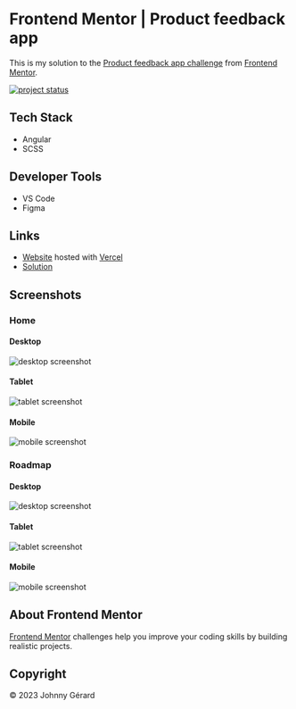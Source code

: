 # Frontend Mentor | Product feedback app
This is my solution to the [Product feedback app challenge](https://www.frontendmentor.io/challenges/product-feedback-app-wbvUYqjR6) from [Frontend Mentor](https://www.frontendmentor.io/).

[![project status](https://img.shields.io/badge/status-solution%20published-success?style=for-the-badge)](https://www.frontendmentor.io/solutions/product-feedback-app-jY52dW4757)

## Tech Stack
 - Angular
 - SCSS

## Developer Tools
 - VS Code
 - Figma

## Links
 - [Website](https://fem-product-feedback-app-jgerard.vercel.app) hosted with [Vercel](https://vercel.com/)
 - [Solution](https://www.frontendmentor.io/solutions/product-feedback-app-jY52dW4757)

## Screenshots
### Home
#### Desktop
![desktop screenshot](screenshots/home-desktop.webp)
#### Tablet
![tablet screenshot](screenshots/home-tablet.webp)
#### Mobile
![mobile screenshot](screenshots/home-mobile.webp)
### Roadmap
#### Desktop
![desktop screenshot](screenshots/roadmap-desktop.webp)
#### Tablet
![tablet screenshot](screenshots/roadmap-tablet.webp)
#### Mobile
![mobile screenshot](screenshots/roadmap-mobile.webp)

## About Frontend Mentor
[Frontend Mentor](https://www.frontendmentor.io/) challenges help you improve your coding skills by building realistic projects.

## Copyright
© 2023 Johnny Gérard
